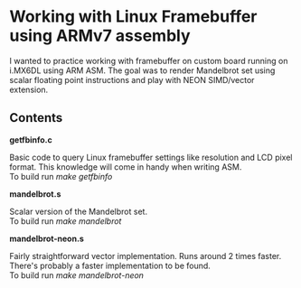 # Working with Linux Framebuffer using ARMv7 assembly
I wanted to practice working with framebuffer on custom board running on i.MX6DL using ARM ASM.
The goal was to render Mandelbrot set using scalar floating point instructions and play with NEON SIMD/vector extension.

## Contents
**getfbinfo.c**

Basic code to query Linux framebuffer settings like resolution and LCD pixel format. This knowledge will come in handy when writing ASM.\
To build run _make getfbinfo_

**mandelbrot.s**

Scalar version of the Mandelbrot set.\
To build run  _make mandelbrot_

**mandelbrot-neon.s**

Fairly straightforward vector implementation. Runs around 2 times faster. There's probably a faster implementation to be found.\
To build run _make mandelbrot-neon_
